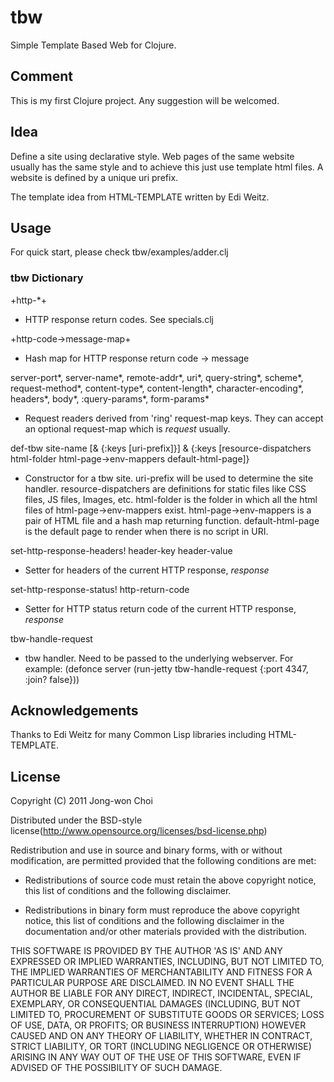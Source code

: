 # tbw

Simple Template Based Web for Clojure.

## Comment
This is my first Clojure project. Any suggestion will be welcomed.

## Idea
Define a site using declarative style.
Web pages of the same website usually has the same style and to achieve this just use template html files.
A website is defined by a unique uri prefix.

The template idea from HTML-TEMPLATE written by Edi Weitz.

## Usage

For quick start, please check tbw/examples/adder.clj

### tbw Dictionary

+http-*+
 - HTTP response return codes. See specials.clj

+http-code->message-map+
 - Hash map for HTTP response return code -> message

server-port*, server-name*, remote-addr*, uri*, query-string*, scheme*, request-method*,
content-type*, content-length*, character-encoding*, headers*, body*, :query-params*, form-params*
 - Request readers derived from 'ring' request-map keys. They can accept an optional request-map which is *request* usually.

def-tbw site-name [& {:keys [uri-prefix]}]
                   & {:keys [resource-dispatchers html-folder html-page->env-mappers default-html-page]}
 - Constructor for a tbw site.
   uri-prefix will be used to determine the site handler.
   resource-dispatchers are definitions for static files like CSS files, JS files, Images, etc.
   html-folder is the folder in which all the html files of html-page->env-mappers exist.
   html-page->env-mappers is a pair of HTML file and a hash map returning function.
   default-html-page is the default page to render when there is no script in URI.

set-http-response-headers! header-key header-value
 - Setter for headers of the current HTTP response, *response*

set-http-response-status! http-return-code
 - Setter for HTTP status return code of the current HTTP response, *response*

tbw-handle-request
 - tbw handler. Need to be passed to the underlying webserver.
   For example:
   (defonce server (run-jetty tbw-handle-request {:port 4347, :join? false}))


## Acknowledgements

Thanks to Edi Weitz for many Common Lisp libraries including HTML-TEMPLATE.

## License

Copyright (C) 2011 Jong-won Choi

Distributed under the BSD-style license(http://www.opensource.org/licenses/bsd-license.php)

Redistribution and use in source and binary forms, with or without
modification, are permitted provided that the following conditions
are met:

  * Redistributions of source code must retain the above copyright
    notice, this list of conditions and the following disclaimer.

  * Redistributions in binary form must reproduce the above
    copyright notice, this list of conditions and the following
    disclaimer in the documentation and/or other materials
    provided with the distribution.

THIS SOFTWARE IS PROVIDED BY THE AUTHOR 'AS IS' AND ANY EXPRESSED
OR IMPLIED WARRANTIES, INCLUDING, BUT NOT LIMITED TO, THE IMPLIED
WARRANTIES OF MERCHANTABILITY AND FITNESS FOR A PARTICULAR PURPOSE
ARE DISCLAIMED.  IN NO EVENT SHALL THE AUTHOR BE LIABLE FOR ANY
DIRECT, INDIRECT, INCIDENTAL, SPECIAL, EXEMPLARY, OR CONSEQUENTIAL
DAMAGES (INCLUDING, BUT NOT LIMITED TO, PROCUREMENT OF SUBSTITUTE
GOODS OR SERVICES; LOSS OF USE, DATA, OR PROFITS; OR BUSINESS
INTERRUPTION) HOWEVER CAUSED AND ON ANY THEORY OF LIABILITY,
WHETHER IN CONTRACT, STRICT LIABILITY, OR TORT (INCLUDING
NEGLIGENCE OR OTHERWISE) ARISING IN ANY WAY OUT OF THE USE OF THIS
SOFTWARE, EVEN IF ADVISED OF THE POSSIBILITY OF SUCH DAMAGE.
